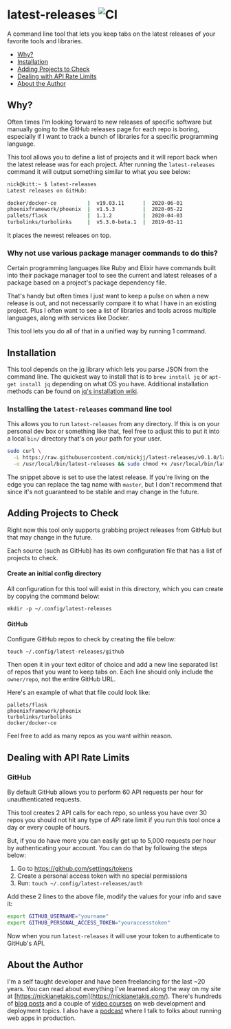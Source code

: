 # latest-releases ![CI](https://github.com/nickjj/latest-releases/workflows/CI/badge.svg?branch=master)

A command line tool that lets you keep tabs on the latest releases of your
favorite tools and libraries.

- [Why?](#why)
- [Installation](#installation)
- [Adding Projects to Check](#adding-projects-to-check)
- [Dealing with API Rate Limits](#dealing-with-api-rate-limits)
- [About the Author](#about-the-author)

## Why?

Often times I'm looking forward to new releases of specific software but
manually going to the GitHub releases page for each repo is boring, especially
if I want to track a bunch of libraries for a specific programming language.

This tool allows you to define a list of projects and it will report back when
the latest release was for each project. After running the `latest-releases`
command it will output something similar to what you see below:

```sh
nick@kitt:~ $ latest-releases
Latest releases on GitHub:

docker/docker-ce          |  v19.03.11      |  2020-06-01
phoenixframework/phoenix  |  v1.5.3         |  2020-05-22
pallets/flask             |  1.1.2          |  2020-04-03
turbolinks/turbolinks     |  v5.3.0-beta.1  |  2019-03-11
```

It places the newest releases on top.

### Why not use various package manager commands to do this?

Certain programming languages like Ruby and Elixir have commands built into
their package manager tool to see the current and latest releases of a package
based on a project's package dependency file.

That's handy but often times I just want to keep a pulse on when a new release
is out, and not necessarily compare it to what I have in an existing project.
Plus I often want to see a list of libraries and tools across multiple
languages, along with services like Docker.

This tool lets you do all of that in a unified way by running 1 command.

## Installation

This tool depends on the [jq](https://github.com/stedolan/jq) library which
lets you parse JSON from the command line. The quickest way to install that is
to `brew install jq` or `apt-get install jq` depending on what OS you have.
Additional installation methods can be found on [jq's installation
wiki](https://github.com/stedolan/jq/wiki/Installation).

### Installing the `latest-releases` command line tool

This allows you to run `latest-releases` from any directory. If this is on your
personal dev box or something like that, feel free to adjust this to put it
into a local `bin/` directory that's on your path for your user.

```sh
sudo curl \
  -L https://raw.githubusercontent.com/nickjj/latest-releases/v0.1.0/latest-releases \
  -o /usr/local/bin/latest-releases && sudo chmod +x /usr/local/bin/latest-releases
```

The snippet above is set to use the latest release. If you're living on the
edge you can replace the tag name with `master`, but I don't recommend that
since it's not guaranteed to be stable and may change in the future.

## Adding Projects to Check

Right now this tool only supports grabbing project releases from GitHub but
that may change in the future.

Each source (such as GitHub) has its own configuration file that has a list of
projects to check.

#### Create an initial config directory

All configuration for this tool will exist in this directory, which you can
create by copying the command below:

`mkdir -p ~/.config/latest-releases`

#### GitHub

Configure GitHub repos to check by creating the file below:

`touch ~/.config/latest-releases/github`

Then open it in your text editor of choice and add a new line separated list of
repos that you want to keep tabs on. Each line should only include the
`owner/repo`, not the entire GitHub URL.

Here's an example of what that file could look like:

```
pallets/flask
phoenixframework/phoenix
turbolinks/turbolinks
docker/docker-ce
```

Feel free to add as many repos as you want within reason.

## Dealing with API Rate Limits

### GitHub

By default GitHub allows you to perform 60 API requests per hour for
unauthenticated requests.

This tool creates 2 API calls for each repo, so unless you have over 30
repos you should not hit any type of API rate limit if you run this tool
once a day or every couple of hours.

But, if you do have more you can easily get up to 5,000 requests per hour by
authenticating your account. You can do that by following the steps below:

1. Go to <https://github.com/settings/tokens>
2. Create a personal access token with no special permissions
3. Run: `touch ~/.config/latest-releases/auth`

Add these 2 lines to the above file, modify the values for your info and save
it:

```sh
export GITHUB_USERNAME="yourname"
export GITHUB_PERSONAL_ACCESS_TOKEN="youraccesstoken"
```

Now when you run `latest-releases` it will use your token to authenticate to
GitHub's API.

## About the Author

I'm a self taught developer and have been freelancing for the last ~20 years.
You can read about everything I've learned along the way on my site at
[https://nickjanetakis.com](https://nickjanetakis.com/). There's hundreds of
[blog posts](https://nickjanetakis.com/blog/) and a couple of [video
courses](https://nickjanetakis.com/courses/) on web development and deployment
topics. I also have a [podcast](https://runninginproduction.com) where I talk
to folks about running web apps in production.
